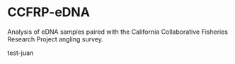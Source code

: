 # CCFRP-eDNA
Analysis of eDNA samples paired with the California Collaborative Fisheries Research Project angling survey.

test-juan
